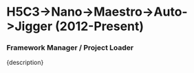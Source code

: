 # H5C3->Nano->Maestro->Auto->Jigger (2012-Present)

### Framework Manager / Project Loader

{description}


